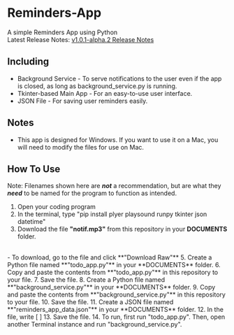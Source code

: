 # Reminders-App
A simple Reminders App using Python
<br>
Latest Release Notes: [v1.0.1-alpha.2 Release Notes](https://github.com/Bella288/Reminders-App/wiki/1.0.1%E2%80%90alpha.2-%E2%80%90-Release-Notes)
## Including
* Background Service - To serve notifications to the user even if the app is closed, as long as background_service.py is running.
* Tkinter-based Main App - For an easy-to-use user interface.
* JSON File - For saving user reminders easily.
## Notes
* This app is designed for Windows. If you want to use it on a Mac, you will need to modify the files for use on Mac.
## How To Use
Note: Filenames shown here are ***not*** a recommendation, but are what they ***need*** to be named for the program to function as intended.
1. Open your coding program
2. In the terminal, type "pip install plyer playsound runpy tkinter json datetime"
3. Download the file **"notif.mp3"** from this repository in your **DOCUMENTS** folder.
<br>
  - To download, go to the file and click **"Download Raw"**
5. Create a Python file named **"todo_app.py"** in your **DOCUMENTS** folder.
6. Copy and paste the contents from **"todo_app.py"** in this repository to your file.
7. Save the file.
8. Create a Python file named **"background_service.py"** in your **DOCUMENTS** folder.
9. Copy and paste the contents from **"background_service.py"** in this repository to your file.
10. Save the file.
11. Create a JSON file named **"reminders_app_data.json"** in your **DOCUMENTS** folder.
12. In the file, write [ ]
13. Save the file.
14. To run, first run "todo_app.py". Then, open another Terminal instance and run "background_service.py".

